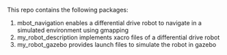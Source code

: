 This repo contains the following packages:
1. mbot_navigation enables a differential drive robot to navigate in a simulated environment using gmapping
2. my_robot_description implements xacro files of a differential drive robot
3. my_robot_gazebo provides launch files to simulate the robot in gazebo
